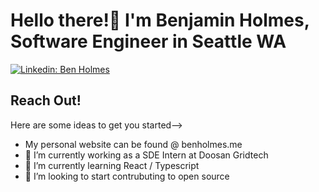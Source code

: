 # Hello there!👋 I'm Benjamin Holmes, Software Engineer in Seattle WA

[![Linkedin: Ben Holmes](https://img.shields.io/badge/-Ben%20Holmes-blue?style=flat-square&logo=Linkedin&logoColor=white&link=https://www.linkedin.com/in/beneholmes/)](https://www.linkedin.com/in/beneholmes/)

## Reach Out!
Here are some ideas to get you started-->
- My personal website can be found @ benholmes.me
- 🔭 I’m currently working as a SDE Intern at Doosan Gridtech
- 🌱 I’m currently learning React / Typescript
- 👯 I’m looking to start contrubuting to open source
